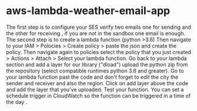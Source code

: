 # aws-lambda-weather-email-app
The first step is to configure your SES verify two emails one for sending and the other for receiving , if you are not in the sandbox one email is enough.
The second step is to create a lambda function (python >3.6)
Then navigate to your IAM > Polocies > Create policy > paste the json and create the policy. Then navigate again to policies select the policy that you just created > Actions > Attach > Select your lambda function.
Go back to your lambda section and add a layer for our library ("dload") upload the python zip from the repository (select compatible runtimes python 3.6 and greater).
Go to your lambda function past the code and  don't forget to edit the city the sender and receiver and also the region.
Click on add layer above the code and add the layer that you've uploaded.
Test your function.
You can set a schedule trigger in CloudWatch so the function can be triggered in a time of the day .
